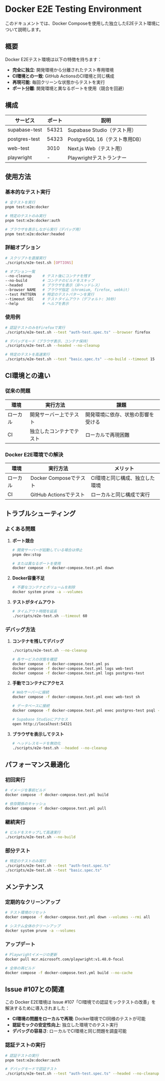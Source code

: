 # Docker E2E Testing Environment

このドキュメントでは、Docker Composeを使用した独立したE2Eテスト環境について説明します。

## 概要

Docker E2Eテスト環境は以下の特徴を持ちます：

- **完全に独立**: 開発環境から分離されたテスト専用環境
- **CI環境との一致**: GitHub ActionsのCI環境と同じ構成
- **再現可能**: 毎回クリーンな状態からテストを実行
- **ポート分離**: 開発環境と異なるポートを使用（競合を回避）

## 構成

| サービス      | ポート | 説明                          |
| ------------- | ------ | ----------------------------- |
| supabase-test | 54321  | Supabase Studio（テスト用）   |
| postgres-test | 54323  | PostgreSQL 16（テスト専用DB） |
| web-test      | 3010   | Next.js Web（テスト用）       |
| playwright    | -      | Playwrightテストランナー      |

## 使用方法

### 基本的なテスト実行

```bash
# 全テストを実行
pnpm test:e2e:docker

# 特定のテストのみ実行
pnpm test:e2e:docker:auth

# ブラウザを表示しながら実行（デバッグ用）
pnpm test:e2e:docker:headed
```

### 詳細オプション

```bash
# スクリプトを直接実行
./scripts/e2e-test.sh [OPTIONS]

# オプション一覧
--no-cleanup     # テスト後にコンテナを残す
--no-build       # コンテナのビルドをスキップ
--headed         # ブラウザを表示（非ヘッドレス）
--browser NAME   # ブラウザ指定（chromium, firefox, webkit）
--test PATTERN   # 特定のテストパターンを実行
--timeout SEC    # テストタイムアウト（デフォルト: 30秒）
--help           # ヘルプを表示
```

### 使用例

```bash
# 認証テストのみをFirefoxで実行
./scripts/e2e-test.sh --test "auth-test.spec.ts" --browser firefox

# デバッグモード（ブラウザ表示、コンテナ保持）
./scripts/e2e-test.sh --headed --no-cleanup

# 特定のテストを高速実行
./scripts/e2e-test.sh --test "basic.spec.ts" --no-build --timeout 15
```

## CI環境との違い

### 従来の問題

| 環境     | 実行方法                 | 課題                               |
| -------- | ------------------------ | ---------------------------------- |
| ローカル | 開発サーバー上でテスト   | 開発環境に依存、状態の影響を受ける |
| CI       | 独立したコンテナでテスト | ローカルで再現困難                 |

### Docker E2E環境での解決

| 環境     | 実行方法               | メリット                       |
| -------- | ---------------------- | ------------------------------ |
| ローカル | Docker Composeでテスト | CI環境と同じ構成、独立した環境 |
| CI       | GitHub Actionsでテスト | ローカルと同じ構成で実行       |

## トラブルシューティング

### よくある問題

1. **ポート競合**

   ```bash
   # 開発サーバーが起動している場合は停止
   pnpm dev:stop

   # または異なるポートを使用
   docker compose -f docker-compose.test.yml down
   ```

2. **Docker容量不足**

   ```bash
   # 不要なコンテナとボリュームを削除
   docker system prune -a --volumes
   ```

3. **テストがタイムアウト**
   ```bash
   # タイムアウト時間を延長
   ./scripts/e2e-test.sh --timeout 60
   ```

### デバッグ方法

1. **コンテナを残してデバッグ**

   ```bash
   ./scripts/e2e-test.sh --no-cleanup

   # 各サービスの状態を確認
   docker compose -f docker-compose.test.yml ps
   docker compose -f docker-compose.test.yml logs web-test
   docker compose -f docker-compose.test.yml logs postgres-test
   ```

2. **手動でコンテナにアクセス**

   ```bash
   # Webサーバーに接続
   docker compose -f docker-compose.test.yml exec web-test sh

   # データベースに接続
   docker compose -f docker-compose.test.yml exec postgres-test psql -U postgres postgres

   # Supabase Studioにアクセス
   open http://localhost:54321
   ```

3. **ブラウザを表示してテスト**
   ```bash
   # ヘッドレスモードを無効化
   ./scripts/e2e-test.sh --headed --no-cleanup
   ```

## パフォーマンス最適化

### 初回実行

```bash
# イメージを事前ビルド
docker compose -f docker-compose.test.yml build

# 依存関係のキャッシュ
docker compose -f docker-compose.test.yml pull
```

### 継続実行

```bash
# ビルドをスキップして高速実行
./scripts/e2e-test.sh --no-build
```

### 部分テスト

```bash
# 特定のテストのみ実行
./scripts/e2e-test.sh --test "auth-test.spec.ts"
./scripts/e2e-test.sh --test "basic.spec.ts"
```

## メンテナンス

### 定期的なクリーンアップ

```bash
# テスト環境のリセット
docker compose -f docker-compose.test.yml down --volumes --rmi all

# システム全体のクリーンアップ
docker system prune -a --volumes
```

### アップデート

```bash
# Playwrightイメージの更新
docker pull mcr.microsoft.com/playwright:v1.48.0-focal

# 全体の再ビルド
docker compose -f docker-compose.test.yml build --no-cache
```

## Issue #107との関連

この Docker E2E環境は Issue #107「CI環境での認証モックテストの改善」を解決するために導入されました：

- **CI環境の問題をローカルで再現**: Docker環境でCI同様のテストが可能
- **認証モックの安定性向上**: 独立した環境でのテスト実行
- **デバッグの容易さ**: ローカルでCI環境と同じ問題を調査可能

### 認証テストの実行

```bash
# 認証テストの実行
pnpm test:e2e:docker:auth

# デバッグモードで認証テスト
./scripts/e2e-test.sh --test "auth-test.spec.ts" --headed --no-cleanup
```
